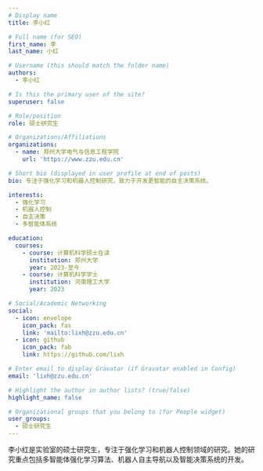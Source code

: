 ```yaml
---
# Display name
title: 李小红

# Full name (for SEO)
first_name: 李
last_name: 小红

# Username (this should match the folder name)
authors:
  - 李小红

# Is this the primary user of the site?
superuser: false

# Role/position
role: 硕士研究生

# Organizations/Affiliations
organizations:
  - name: 郑州大学电气与信息工程学院
    url: 'https://www.zzu.edu.cn'

# Short bio (displayed in user profile at end of posts)
bio: 专注于强化学习和机器人控制研究，致力于开发更智能的自主决策系统。

interests:
  - 强化学习
  - 机器人控制
  - 自主决策
  - 多智能体系统

education:
  courses:
    - course: 计算机科学硕士在读
      institution: 郑州大学
      year: 2023-至今
    - course: 计算机科学学士
      institution: 河南理工大学
      year: 2023

# Social/Academic Networking
social:
  - icon: envelope
    icon_pack: fas
    link: 'mailto:lixh@zzu.edu.cn'
  - icon: github
    icon_pack: fab
    link: https://github.com/lixh

# Enter email to display Gravatar (if Gravatar enabled in Config)
email: 'lixh@zzu.edu.cn'

# Highlight the author in author lists? (true/false)
highlight_name: false

# Organizational groups that you belong to (for People widget)
user_groups:
  - 硕士研究生
---
```


李小红是实验室的硕士研究生，专注于强化学习和机器人控制领域的研究。她的研究重点包括多智能体强化学习算法、机器人自主导航以及智能决策系统的开发。 